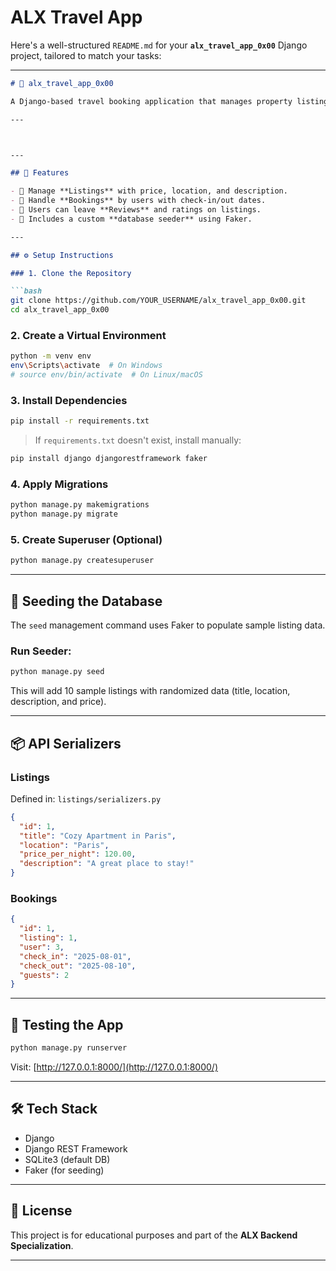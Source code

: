 # ALX Travel App
Here's a well-structured `README.md` for your **`alx_travel_app_0x00`** Django project, tailored to match your tasks:

---

```markdown
# 🧳 alx_travel_app_0x00

A Django-based travel booking application that manages property listings, bookings, and reviews. This project includes RESTful serialization and a database seeder to populate test data.

---



---

## 🚀 Features

- 🔖 Manage **Listings** with price, location, and description.
- 📆 Handle **Bookings** by users with check-in/out dates.
- 🌟 Users can leave **Reviews** and ratings on listings.
- 🔁 Includes a custom **database seeder** using Faker.

---

## ⚙️ Setup Instructions

### 1. Clone the Repository

```bash
git clone https://github.com/YOUR_USERNAME/alx_travel_app_0x00.git
cd alx_travel_app_0x00
````

### 2. Create a Virtual Environment

```bash
python -m venv env
env\Scripts\activate  # On Windows
# source env/bin/activate  # On Linux/macOS
```

### 3. Install Dependencies

```bash
pip install -r requirements.txt
```

> If `requirements.txt` doesn't exist, install manually:

```bash
pip install django djangorestframework faker
```

### 4. Apply Migrations

```bash
python manage.py makemigrations
python manage.py migrate
```

### 5. Create Superuser (Optional)

```bash
python manage.py createsuperuser
```

---

## 🌱 Seeding the Database

The `seed` management command uses Faker to populate sample listing data.

### Run Seeder:

```bash
python manage.py seed
```

This will add 10 sample listings with randomized data (title, location, description, and price).

---

## 📦 API Serializers

### Listings

Defined in: `listings/serializers.py`

```json
{
  "id": 1,
  "title": "Cozy Apartment in Paris",
  "location": "Paris",
  "price_per_night": 120.00,
  "description": "A great place to stay!"
}
```

### Bookings

```json
{
  "id": 1,
  "listing": 1,
  "user": 3,
  "check_in": "2025-08-01",
  "check_out": "2025-08-10",
  "guests": 2
}
```

---

## 🧪 Testing the App

```bash
python manage.py runserver
```

Visit: [http://127.0.0.1:8000/](http://127.0.0.1:8000/)

---

## 🛠 Tech Stack

* Django
* Django REST Framework
* SQLite3 (default DB)
* Faker (for seeding)

---

## 📄 License

This project is for educational purposes and part of the **ALX Backend Specialization**.

---


